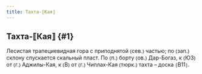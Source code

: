 ```yaml
---
title: Тахта-⟦Кая⟧
---
```

## Тахта-⟦Кая⟧ {#1}

Лесистая трапециевидная гора с приподнятой ⦅сев.⦆ частью; по ⦅зап.⦆ склону спускается скальный пласт. По ⦅п.⦆ борту ⦅ов.⦆ Дар-Богаз, к ⦅ЮЗ⦆ от ⦅г.⦆ Аджилы-Кая, к ⦅В⦆ от ⦅г.⦆ Чиплах-Кая ⦅тюрк.⦆ тахта – доска ⦃В11⦄.

